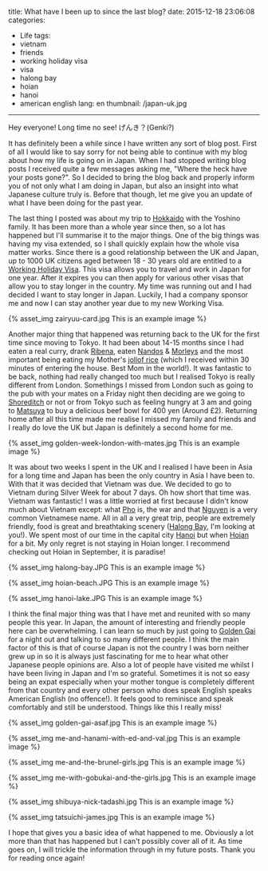 title: What have I been up to since the last blog?
date: 2015-12-18 23:06:08
categories:
- Life
tags:
- vietnam
- friends
- working holiday visa
- visa
- halong bay
- hoian
- hanoi
- american english
lang: en
thumbnail: /japan-uk.jpg
---

Hey everyone! Long time no see! げんき？(Genki?)


It has definitely been a while since I have written any sort of blog post. First of all I would like to say sorry for not being able to continue with my blog about how my life is going on in Japan. When I had stopped writing blog posts I received quite a few messages asking me, "Where the heck have your posts gone?". So I decided to bring the blog back and properly inform you of not only what I am doing in Japan, but also an insight into what Japanese culture truly is. Before that though, let me give you an update of what I have been doing for the past year.
<!-- more -->

The last thing I posted was about my trip to [Hokkaido](https://en.wikipedia.org/wiki/Hokkaido) with the Yoshino family. It has been more than a whole year since then, so a lot has happened but I'll summarise it to the major things. One of the big things was having my visa extended, so I shall quickly explain how the whole visa matter works. Since there is a good relationship between  the UK and Japan, up to 1000 UK citizens aged between 18 - 30 years old are entitled to a [Working Holiday Visa](http://www.uk.emb-japan.go.jp/en/visa/working-holiday.html). This visa allows you to travel and work in Japan for one year. After it expires you can then apply for various other visas that allow you to stay longer in the country. My time was running out and I had decided I want to stay longer in Japan. Luckily, I had a company sponsor me and now I can stay another year due to my new Working Visa.

{% asset_img zairyuu-card.jpg This is an example image %}

Another major thing that happened was returning back to the UK for the first time since moving to Tokyo. It had been about 14-15 months since I had eaten a real curry, drank [Ribena](https://en.wikipedia.org/wiki/Ribena), eaten [Nandos](http://www.nandos.co.uk/) & [Morleys](http://www.morleyschicken.com/index.html) and the most important being eating my Mother's [jollof rice](http://www.jamieoliver.com/news-and-features/features/jamie-oliver-jollof-rice-recipe/) (which I received within 30 minutes of entering the house. Best Mom in the world!). It was fantastic to be back, nothing had really changed too much but I realised Tokyo is really different from London. Somethings I missed from London such as going to the pub with your mates on a Friday night then deciding are we going to [Shoreditch](http://www.timeout.com/london/bars-pubs/shoreditch-bars) or not or from Tokyo such as feeling hungry at 3 am and going to [Matsuya](http://www.matsuyafoods.co.jp/english/menu/) to buy a delicious beef bowl for 400 yen (Around £2). Returning home after all this time made me realise I missed my family and friends and I really do love the UK but Japan is definitely a second home for me.

{% asset_img golden-week-london-with-mates.jpg This is an example image %}

It was about two weeks I spent in the UK and I realised I have been in Asia for a long time and Japan has been the only country in Asia I have been to. With that it was decided that Vietnam was due. We decided to go to Vietnam during Silver Week for about 7 days. Oh how short that time was. Vietnam was fantastic! I was a little worried at first because I didn't know much about Vietnam except: what [Pho](http://www.bbc.co.uk/food/0/24288422) is,  the war and that [Nguyen](https://en.wikipedia.org/wiki/Nguyen) is a very common Vietnamese name. All in all a very great trip, people are extremely friendly, food is great and breathtaking scenery ([Halong Bay](http://www.lonelyplanet.com/vietnam/northeast-vietnam/halong-bay), I'm looking at you!). We spent most of our time in the capital city [Hanoi](http://www.lonelyplanet.com/vietnam/hanoi) but when [Hoian](http://www.tripadvisor.co.uk/Tourism-g298082-Hoi_An_Quang_Nam_Province-Vacations.html) for a bit. My only regret is not staying in Hoian longer. I recommend checking out Hoian in September, it is paradise!

{% asset_img halong-bay.JPG This is an example image %}

{% asset_img hoian-beach.JPG This is an example image %}

{% asset_img hanoi-lake.JPG This is an example image %}

I think the final major thing was that I have met and reunited with so many people this year. In Japan, the amount of interesting and friendly people here can be overwhelming. I can learn so much by just going to [Golden Gai](http://www.unmissabletokyo.com/golden-gai) for a night out and talking to so many different people. I think the main factor of this is that of course Japan is not the country I was born neither grew up in so it is always just fascinating for me to hear what other Japanese people opinions are. Also a lot of people have visited me whilst I have been living in Japan and I'm so grateful. Sometimes it is not so easy being an expat especially when your mother tongue is completely different from that country and every other person who does speak English speaks American English (no offence!). It feels good to reminisce and speak comfortably and still be understood. Things like this I really miss! 

{% asset_img golden-gai-asaf.jpg This is an example image %}

{% asset_img me-and-hanami-with-ed-and-val.jpg This is an example image %}

{% asset_img me-and-the-brunel-girls.jpg This is an example image %}

{% asset_img me-with-gobukai-and-the-girls.jpg This is an example image %}

{% asset_img shibuya-nick-tadashi.jpg This is an example image %}

{% asset_img tatsuichi-james.jpg This is an example image %}

I hope that gives you a basic idea of what happened to me. Obviously a lot more than that has happened but I can't possibly cover all of it. As time goes on, I will trickle the information through in my future posts. Thank you for reading once again!